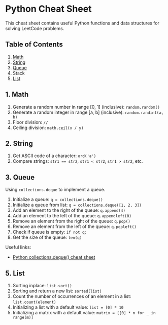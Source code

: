 # Python Cheat Sheet
This cheat sheet contains useful Python functions and data structures for solving LeetCode problems.

## Table of Contents
1. [Math](#1-math)
2. [String](#2-string)
3. [Queue](#3-queue)
4. Stack
5. [List](#5-list)


## 1. Math
1. Generate a random number in range [0, 1] (inclusive): `random.random()`
2. Generate a random integer in range [a, b] (inclusive): `random.randint(a, b)`
3. Floor division: `//`
4. Ceiling division: `math.ceil(x / y)`

## 2. String
1. Get ASCII code of a character: `ord('a')`
2. Compare strings: `str1 == str2`, `str1 < str2`, `str1 > str2`, etc.

## 3. Queue

Using `collections.deque` to implement a queue.
1. Initialize a queue: `q = collections.deque()`
2. Initialize a queue from list: `q = collections.deque([1, 2, 3])`
3. Add an element to the right of the queue: `q.append(4)`
4. Add an element to the left of the queue: `q.appendleft(0)`
5. Remove an element from the right of the queue: `q.pop()`
6. Remove an element from the left of the queue: `q.popleft()`
7. Check if queue is empty: `if not q:`
8. Get the size of the queue: `len(q)`

Useful links:
- [Python collections.deque() cheat sheet](https://cheatography.com/fidelp27/cheat-sheets/python-collections-deque/)

## 5. List
1. Sorting inplace: `list.sort()`
2. Sorting and return a new list: `sorted(list)`
3. Count the number of occurrences of an element in a list: `list.count(element)`
4. Initializing a list with a default value: `list = [0] * 10`
5. Initializing a matrix with a default value: `matrix = [[0] * n for _ in range(m)]`

